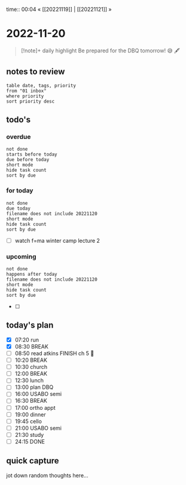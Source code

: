 time:: 00:04
« [[20221119]] | [[20221121]] »

# 2022-11-20

>[!note]+ daily highlight
>Be prepared for the DBQ tomorrow! 😅 🖋

## notes to review
```dataview
table date, tags, priority
from "01 inbox"
where priority
sort priority desc
```
## todo's
### overdue
```tasks
not done
starts before today
due before today
short mode
hide task count
sort by due
```
### for today
```tasks
not done
due today
filename does not include 20221120
short mode
hide task count
sort by due
```
- [ ] watch f=ma winter camp lecture 2
### upcoming
```tasks
not done
happens after today
filename does not include 20221120
short mode
hide task count
sort by due
```
- [ ] 
## today's plan
- [x] 07:20 run
- [x] 08:30 BREAK
- [ ] 08:50 read atkins FINISH ch 5 🙏
- [ ] 10:20 BREAK
- [ ] 10:30 church
- [ ] 12:00 BREAK
- [ ] 12:30 lunch
- [ ] 13:00 plan DBQ
- [ ] 16:00 USABO semi
- [ ] 16:30 BREAK
- [ ] 17:00 ortho appt
- [ ] 19:00 dinner
- [ ] 19:45 cello
- [ ] 21:00 USABO semi
- [ ] 21:30 study
- [ ] 24:15 DONE

## quick capture
jot down random thoughts here...